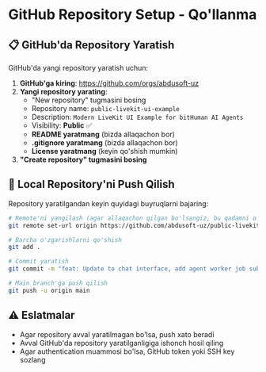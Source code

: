 # GitHub Repository Setup - Qo'llanma

## 📋 GitHub'da Repository Yaratish

GitHub'da yangi repository yaratish uchun:

1. **GitHub'ga kiring**: https://github.com/orgs/abdusoft-uz
2. **Yangi repository yarating**:
   - "New repository" tugmasini bosing
   - Repository name: `public-livekit-ui-example`
   - Description: `Modern LiveKit UI Example for bitHuman AI Agents`
   - Visibility: **Public** ✅
   - **README yaratmang** (bizda allaqachon bor)
   - **.gitignore yaratmang** (bizda allaqachon bor)
   - **License yaratmang** (keyin qo'shish mumkin)
3. **"Create repository" tugmasini bosing**

## 🚀 Local Repository'ni Push Qilish

Repository yaratilgandan keyin quyidagi buyruqlarni bajaring:

```bash
# Remote'ni yangilash (agar allaqachon qilgan bo'lsangiz, bu qadamni o'tkazib yuborishingiz mumkin)
git remote set-url origin https://github.com/abdusoft-uz/public-livekit-ui-example.git

# Barcha o'zgarishlarni qo'shish
git add .

# Commit yaratish
git commit -m "feat: Update to chat interface, add agent worker job submission, optimize UI"

# Main branch'ga push qilish
git push -u origin main
```

## ⚠️ Eslatmalar

- Agar repository avval yaratilmagan bo'lsa, push xato beradi
- Avval GitHub'da repository yaratilganligiga ishonch hosil qiling
- Agar authentication muammosi bo'lsa, GitHub token yoki SSH key sozlang

